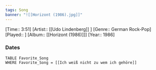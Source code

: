 ```yaml
---
tags: Song  
banner: "![[Horizont (1986).jpg]]"
---
```

[Time:: 3:51]
[Artist:: [[Udo Lindenberg]] ]
[Genre:: German Rock-Pop]
[Played:: ]
[Album:: [[Horizont (1986)]]]
[Year:: 1986]
### Dates
````dataview
TABLE Favorite_Song
WHERE Favorite_Song = [[Ich weiß nicht zu wem ich gehöre]]
````